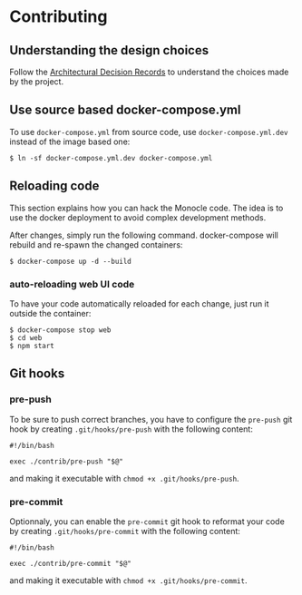 # Contributing

## Understanding the design choices

Follow the [Architectural Decision Records](doc/adr/index.md) to
understand the choices made by the project.

## Use source based docker-compose.yml

To use `docker-compose.yml` from source code, use
`docker-compose.yml.dev` instead of the image based one:

```ShellSession
$ ln -sf docker-compose.yml.dev docker-compose.yml
```

## Reloading code

This section explains how you can hack the Monocle code. The idea is to use
the docker deployment to avoid complex development methods.

After changes, simply run the following command. docker-compose will
rebuild and re-spawn the changed containers:

```ShellSession
$ docker-compose up -d --build
```

### auto-reloading web UI code

To have your code automatically reloaded for each change, just run it
outside the container:

```ShellSession
$ docker-compose stop web
$ cd web
$ npm start
```

## Git hooks

### pre-push

To be sure to push correct branches, you have to configure the
`pre-push` git hook by creating `.git/hooks/pre-push` with the
following content:

```Shell
#!/bin/bash

exec ./contrib/pre-push "$@"
```

and making it executable with `chmod +x .git/hooks/pre-push`.

### pre-commit

Optionnaly, you can enable the `pre-commit` git hook to reformat your
code by creating `.git/hooks/pre-commit` with the following
content:

```Shell
#!/bin/bash

exec ./contrib/pre-commit "$@"
```

and making it executable with `chmod +x .git/hooks/pre-commit`.
